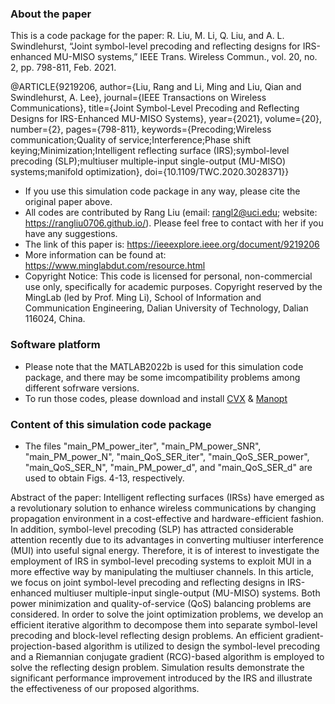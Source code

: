 ### About the paper
This is a code package for the paper: 
R. Liu, M. Li, Q. Liu, and A. L. Swindlehurst, “Joint symbol-level precoding and reflecting designs for IRS-enhanced MU-MISO systems,” IEEE Trans. Wireless Commun., vol. 20, no. 2, pp. 798-811, Feb. 2021.

@ARTICLE{9219206,
  author={Liu, Rang and Li, Ming and Liu, Qian and Swindlehurst, A. Lee},
  journal={IEEE Transactions on Wireless Communications}, 
  title={Joint Symbol-Level Precoding and Reflecting Designs for IRS-Enhanced MU-MISO Systems}, 
  year={2021},
  volume={20},
  number={2},
  pages={798-811},
  keywords={Precoding;Wireless communication;Quality of service;Interference;Phase shift keying;Minimization;Intelligent reflecting surface (IRS);symbol-level precoding (SLP);multiuser multiple-input single-output (MU-MISO) systems;manifold optimization},
  doi={10.1109/TWC.2020.3028371}}


- If you use this simulation code package in any way, please cite the original paper above.
- All codes are contributed by Rang Liu (email: rangl2@uci.edu; website: https://rangliu0706.github.io/). 
   Please feel free to contact with her if you have any suggestions. 
- The link of this paper is: https://ieeexplore.ieee.org/document/9219206
- More information can be found at: https://www.minglabdut.com/resource.html
- Copyright Notice: This code is licensed for personal, non-commercial use only, specifically for academic purposes. Copyright reserved by the MingLab (led by Prof. Ming Li), School of Information and Communication Engineering, Dalian University of Technology, Dalian 116024, China. 


### Software platform
- Please note that the MATLAB2022b is used for this simulation code package, and there may be some imcompatibility problems among different sofrware versions. 
- To run those codes, please download and install [CVX](http://cvxr.com/cvx/) & [Manopt](https://www.manopt.org/)

### Content of this simulation code package
- The files "main_PM_power_iter", "main_PM_power_SNR", "main_PM_power_N", "main_QoS_SER_iter", "main_QoS_SER_power", "main_QoS_SER_N", "main_PM_power_d",  and "main_QoS_SER_d" are used to obtain Figs. 4-13, respectively.


Abstract of the paper: 
Intelligent reflecting surfaces (IRSs) have emerged as a revolutionary solution to enhance wireless communications by changing propagation environment in a cost-effective and hardware-efficient fashion. In addition, symbol-level precoding (SLP) has attracted considerable attention recently due to its advantages in converting multiuser interference (MUI) into useful signal energy. Therefore, it is of interest to investigate the employment of IRS in symbol-level precoding systems to exploit MUI in a more effective way by manipulating the multiuser channels. In this article, we focus on joint symbol-level precoding and reflecting designs in IRS-enhanced multiuser multiple-input single-output (MU-MISO) systems. Both power minimization and quality-of-service (QoS) balancing problems are considered. In order to solve the joint optimization problems, we develop an efficient iterative algorithm to decompose them into separate symbol-level precoding and block-level reflecting design problems. An efficient gradient-projection-based algorithm is utilized to design the symbol-level precoding and a Riemannian conjugate gradient (RCG)-based algorithm is employed to solve the reflecting design problem. Simulation results demonstrate the significant performance improvement introduced by the IRS and illustrate the effectiveness of our proposed algorithms.

